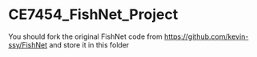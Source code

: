 # CE7454_FishNet_Project
You should fork the original FishNet code from https://github.com/kevin-ssy/FishNet and store it in this folder
